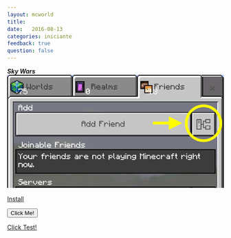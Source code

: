 ```yaml
---
layout: mcworld
title:  
date:   2016-08-13
categories: iniciante
feedback: true
question: false
---
```

***Sky Wars***  
![screenshot](/assets/images/addserver.png)  

[Install](https://itunes.apple.com/app/id1144129231)  

<button type="button">Click Me!</button>

<p>
<a href="#" class="a_demo_two">                            Click Test!
</a>
</p>

